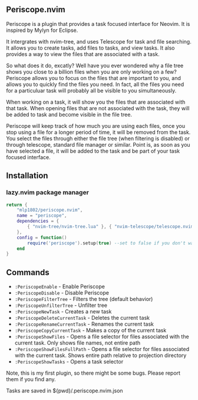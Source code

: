 ## Periscope.nvim

Periscope is a plugin that provides a task focused interface for Neovim. It is inspired by Mylyn for Eclipse.

It intergrates with nvim-tree, and uses Telescope for task and file searching. It allows you to create tasks, add files to tasks, and view tasks. It also provides a way to view the files that are associated with a task.

So what does it do, excatly? Well have you ever wondered why a file tree shows you close to a billion files when you are only working on a few? Periscope allows you to focus on the files that are important to you, and allows you to quickly find the files you need.
In fact, all the files you need for a particuluar task will probably all be visible to you simultaneously.

When working on a task, it will show you the files that are associated with that task. When opening files that are not associated with the task, they will be added to task and become visible in the file tree.

Periscope will keep track of how much you are using each files, once you stop using a file for a longer period of time, it will be removed from the task.
You select the files through either the file tree (when filtering is disabled) or through telescope, standard file manager or similar. 
Point is, as soon as you have selected a file, it will be added to the task and be part of your task focused interface.

## Installation
### lazy.nvim package manager

```lua
return {
	"mlp1802/periscope.nvim",
	name = "periscope",
	dependencies = {
		{ "nvim-tree/nvim-tree.lua" }, { "nvim-telescope/telescope.nvim" },
	},
	config = function()
		require('periscope').setup(true) --set to false if you don't want Periscope to start on startup
	end
}
```

## Commands
- `:PeriscopeEnable` - Enable Periscope
- `:PeriscopeDisable` - Disable Periscope
- `:PeriscopeFilterTree` - Filters the tree (default behavior)
- `:PeriscopeUnfilterTree` - Unfilter tree 
- `:PeriscopeNewTask` - Creates a new task
- `:PeriscopeDeleteCurrentTask` - Deletes the current task
- `:PeriscopeRenameCurrentTask` - Renames the current task
- `:PeriscopeCopyCurrentTask` - Makes a copy of the current task
- `:PeriscopeShowFiles` - Opens a file selector for files associated with the current task. Only shows file names, not entire path
- `:PeriscopeShowFilesFullPath` - Opens a file selector for files associated with the current task. Shows entire path relative to projection directory
- `:PeriscopeShowTasks` - Opens a task selector

Note, this is my first plugin, so there might be some bugs. Please report them if you find any.

Tasks are saved in ${pwd}/.periscope.nvim.json


